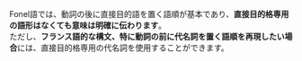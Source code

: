 Fonel語では、動詞の後に直接目的語を置く語順が基本であり、**直接目的格専用の語形はなくても意味は明確に伝わります**。  
ただし、**フランス語的な構文、特に動詞の前に代名詞を置く語順を再現したい場合**には、直接目的格専用の代名詞を使用することができます。
